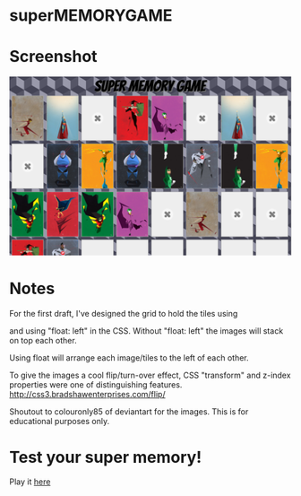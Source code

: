 # superMEMORYGAME


# Screenshot
![screenshot](memorygamess.png)

# Notes
For the first draft, I've designed the grid to hold the tiles using <div> and using "float: left" in the CSS.
Without "float: left" the images will stack on top each other.

Using float will arrange each image/tiles to the left of each other.

To give the images a cool flip/turn-over effect, CSS "transform" and z-index properties were one of distinguishing features.
http://css3.bradshawenterprises.com/flip/

Shoutout to colouronly85 of deviantart for the images. This is for educational purposes only.

# Test your super memory!
Play it [here](http://phamous2day.github.io/superMEMORYGAME/)




